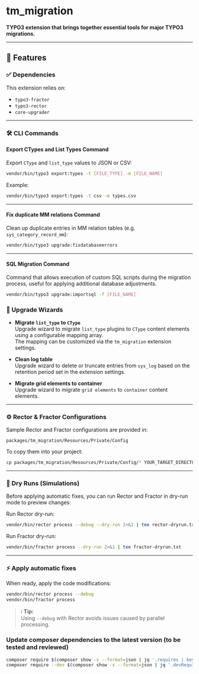 
# tm_migration

**TYPO3 extension that brings together essential tools for major TYPO3 migrations.**

---

## 🚀 Features

### ✅ Dependencies

This extension relies on:

- `typo3-fractor`
- `typo3-rector`
- `core-upgrader`

---

### 🛠 CLI Commands

#### Export CTypes and List Types Command

Export `CType` and `list_type` values to JSON or CSV:

```bash
vendor/bin/typo3 export:types -t [FILE_TYPE] -m [FILE_NAME]
```

Example:

```bash
vendor/bin/typo3 export:types -t csv -m types.csv
```

---

#### Fix duplicate MM relations Command

Clean up duplicate entries in MM relation tables (e.g. `sys_category_record_mm`):

```bash
vendor/bin/typo3 upgrade:fixdatabaseerrors
```

---

#### SQL Migration Command

Command that allows execution of custom SQL scripts during the migration process, useful for applying additional database adjustments.  

```bash
vendor/bin/typo3 upgrade:importsql -f [FILE_NAME]
```

### 🧩 Upgrade Wizards

- **Migrate `list_type` to `CType`**  
  Upgrade wizard to migrate `list_type` plugins to `CType` content elements using a configurable mapping array.  
  The mapping can be customized via the `tm_migration` extension settings.

- **Clean log table**  
  Upgrade wizard to delete or truncate entries from `sys_log` based on the retention period set in the extension settings.

- **Migrate grid elements to container**  
  Upgrade wizard to migrate `grid elements` to `container` content elements.

---

### ⚙️ Rector & Fractor Configurations

Sample Rector and Fractor configurations are provided in:

```
packages/tm_migration/Resources/Private/Config
```

To copy them into your project:

```bash
cp packages/tm_migration/Resources/Private/Config/* YOUR_TARGET_DIRECTORY/
```

---

### 📝 Dry Runs (Simulations)

Before applying automatic fixes, you can run Rector and Fractor in dry-run mode to preview changes:

Run Rector dry-run:

```bash
vendor/bin/rector process --debug --dry-run 2>&1 | tee rector-dryrun.txt
```

Run Fractor dry-run:

```bash
vendor/bin/fractor process --dry-run 2>&1 | tee fractor-dryrun.txt
```

---

### ⚡ Apply automatic fixes

When ready, apply the code modifications:

```bash
vendor/bin/rector process --debug
vendor/bin/fractor process
```

> ℹ️ **Tip:**  
> Using `--debug` with Rector avoids issues caused by parallel processing.


### Update composer dependencies to the latest version (to be tested and reviewed)
```bash
composer require $(composer show -s --format=json | jq '.requires | keys | map(.+" ") | add' -r)
composer require --dev $(composer show -s --format=json | jq '.devRequires | keys | map(.+" ") | add' -r)
```
